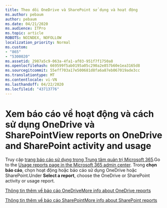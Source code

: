 ```yaml
---
title: Theo dõi OneDrive và SharePoint sử dụng và hoạt động
ms.author: pebaum
author: pebaum
ms.date: 04/21/2020
ms.audience: ITPro
ms.topic: article
ROBOTS: NOINDEX, NOFOLLOW
localization_priority: Normal
ms.custom:
- "865"
- "5300020"
ms.assetid: 2987a5c9-063a-4fa1-af03-951f7f1750a8
ms.openlocfilehash: 669599f5ab0195a05c290a2e857b60e1ea3165d8
ms.sourcegitcommit: 55eff703a17e500681d8fa6a87eb067019ade3cc
ms.translationtype: MT
ms.contentlocale: vi-VN
ms.lasthandoff: 04/22/2020
ms.locfileid: "43713776"
---
```

# <a name="view-reports-on-onedrive-and-sharepoint-activity-and-usage"></a><span data-ttu-id="59d5d-102">Xem báo cáo về hoạt động và cách sử dụng OneDrive và SharePoint</span><span class="sxs-lookup"><span data-stu-id="59d5d-102">View reports on OneDrive and SharePoint activity and usage</span></span>

<span data-ttu-id="59d5d-103">Truy cập [trang báo cáo sử dụng trong Trung tâm quản trị Microsoft 365](https://admin.microsoft.com/AdminPortal/Home).</span><span class="sxs-lookup"><span data-stu-id="59d5d-103">Go to the [Usage reports page in the Microsoft 365 admin center](https://admin.microsoft.com/AdminPortal/Home).</span></span> <span data-ttu-id="59d5d-104">Trong **chọn báo cáo**, chọn hoạt động hoặc báo cáo sử dụng OneDrive hoặc SharePoint.</span><span class="sxs-lookup"><span data-stu-id="59d5d-104">Under **Select a report**, choose the OneDrive or SharePoint activity or usage report.</span></span>
  
[<span data-ttu-id="59d5d-105">Thông tin thêm về báo cáo OneDrive</span><span class="sxs-lookup"><span data-stu-id="59d5d-105">More info about OneDrive reports</span></span>](https://go.microsoft.com/fwlink/?linkid=875239)
  
[<span data-ttu-id="59d5d-106">Thông tin thêm về báo cáo SharePoint</span><span class="sxs-lookup"><span data-stu-id="59d5d-106">More info about SharePoint reports</span></span>](https://go.microsoft.com/fwlink/?linkid=875240)
  